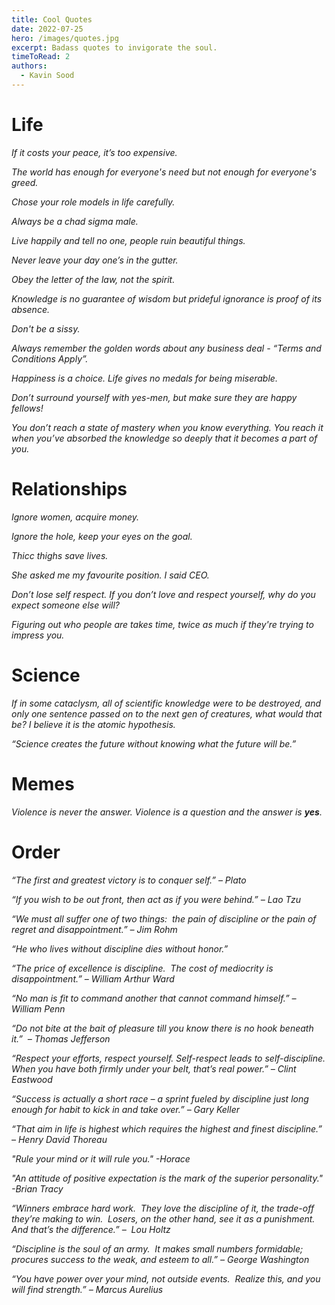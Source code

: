 ```yaml
---
title: Cool Quotes 
date: 2022-07-25
hero: /images/quotes.jpg
excerpt: Badass quotes to invigorate the soul.
timeToRead: 2
authors:
  - Kavin Sood
---
```


# Life

*If it costs your peace, it’s too expensive.*

*The world has enough for everyone's need but not enough for everyone's greed.*

*Chose your role models in life carefully.*

*Always be a chad sigma male.*

*Live happily and tell no one, people ruin beautiful things.*

*Never leave your day one’s in the gutter.*

*Obey the letter of the law, not the spirit.*

*Knowledge is no guarantee of wisdom but prideful ignorance is proof of its absence.*

*Don't be a sissy.*

*Always remember the golden words about any business deal - “Terms and Conditions Apply”.*

*Happiness is a choice. Life gives no medals for being miserable.*

*Don’t surround yourself with yes-men, but make sure they are happy fellows!*

*You don’t reach a state of mastery when you know everything. You reach it when you’ve absorbed the knowledge so deeply that it becomes a part of you.*

# Relationships

*Ignore women, acquire money.*

*Ignore the hole, keep your eyes on the goal.*

*Thicc thighs save lives.*

*She asked me my favourite position. I said CEO.*

*Don’t lose self respect. If you don’t love and respect yourself, why do you expect someone else will?*

*Figuring out who people are takes time, twice as much if they're trying to impress you.*

# Science

*If in some cataclysm, all of scientific knowledge were to be destroyed, and only one sentence passed on to the next gen of creatures, what would that be? I believe it is the atomic hypothesis.*

*“Science creates the future without knowing what the future will be.”*

# Memes

*Violence is never the answer. Violence is a question and the answer is **yes**.*

# Order

*“The first and greatest victory is to conquer self.” – Plato*

*“If you wish to be out front, then act as if you were behind.” – Lao Tzu*

*“We must all suffer one of two things:  the pain of discipline or the pain of regret and disappointment.” – Jim Rohm*

*“He who lives without discipline dies without honor.”*

*“The price of excellence is discipline.  The cost of mediocrity is disappointment.” – William Arthur Ward*

*“No man is fit to command another that cannot command himself.” – William Penn*

*“Do not bite at the bait of pleasure till you know there is no hook beneath it.”  – Thomas Jefferson*

*“Respect your efforts, respect yourself. Self-respect leads to self-discipline. When you have both firmly under your belt, that’s real power.” – Clint Eastwood*

*“Success is actually a short race – a sprint fueled by discipline just long enough for habit to kick in and take over.” – Gary Keller*

*“That aim in life is highest which requires the highest and finest discipline.” – Henry David Thoreau*

*"Rule your mind or it will rule you." -Horace*

*"An attitude of positive expectation is the mark of the superior personality." -Brian Tracy*

*“Winners embrace hard work.  They love the discipline of it, the trade-off they’re making to win.  Losers, on the other hand, see it as a punishment.  And that’s the difference.” –  Lou Holtz*

*“Discipline is the soul of an army.  It makes small numbers formidable; procures success to the weak, and esteem to all.” – George Washington*

*“You have power over your mind, not outside events.  Realize this, and you will find strength.” – Marcus Aurelius*